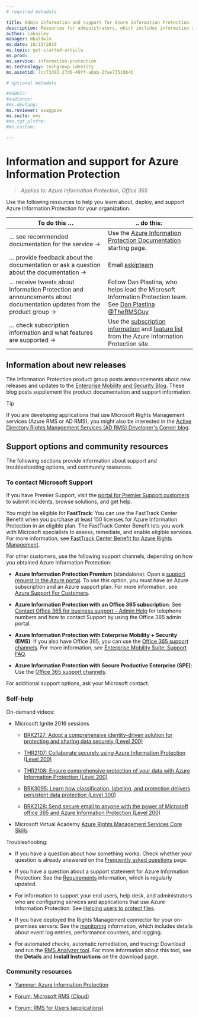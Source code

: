```yaml
---
# required metadata

title: Admin information and support for Azure Information Protection | Azure Information Protection
description: Resources for administrators, which includes information about new releases, support options, and how to contact Microsoft to report a problem. 
author: cabailey
manager: mbaldwin
ms.date: 10/13/2016
ms.topic: get-started-article
ms.prod:
ms.service: information-protection
ms.technology: techgroup-identity
ms.assetid: 7cc73d92-27d6-49ff-a8ab-2fae73519b4b

# optional metadata

#ROBOTS:
#audience:
#ms.devlang:
ms.reviewer: esaggese
ms.suite: ems
#ms.tgt_pltfrm:
#ms.custom:

---
```


# Information and support for Azure Information Protection

>*Applies to: Azure Information Protection, Office 365*

Use the following resources to help you learn about, deploy, and support Azure Information Protection for your organization.

|To do this …|.. do this:|
|----------------|---------------|
|… see recommended documentation for the service →|Use the [Azure Information Protection Documentation](https://docs.microsoft.com/information-protection/) starting page.|
|… provide feedback about the documentation or ask a question about the documentation →|Email [askipteam](mailto:%20askipteam@microsoft.com?subject=Documentation%20feedback)|
|… receive tweets about Information Protection and announcements about documentation updates from the product group →|Follow Dan Plastina, who helps lead the Microsoft Information Protection team. See [Dan Plastina @TheRMSGuy](https://twitter.com/TheRMSGuy)|
|… check subscription information and what features are supported →|Use the [subscription information](https://www.microsoft.com/en-us/cloud-platform/azure-information-protection-pricing) and [feature list](https://www.microsoft.com/en-us/cloud-platform/azure-information-protection-features) from the Azure Information Protection site.|


## Information about new releases
The Information Protection product group posts announcements about new releases and updates to the [Enterprise Mobility and Security Blog](https://blogs.technet.microsoft.com/enterprisemobility/?product=azure-rights-management-services). These blog posts supplement the product documentation and support information.

> [!TIP]
> If you are developing applications that use Microsoft Rights Management services (Azure RMS or AD RMS), you might also be interested in the [Active Directory Rights Management Services (AD RMS) Developer's Corner blog](https://blogs.msdn.microsoft.com/rms/).

## Support options and community resources
The following sections provide information about support and troubleshooting options, and community resources.

### To contact Microsoft Support

If you have Premier Support, visit the [portal for Premier Support customers](https://premier.microsoft.com/) to submit incidents, browse solutions, and get help.

You might be eligible for **FastTrack**: You can use the FastTrack Center Benefit when you purchase at least 150 licenses for Azure Information Protection in an eligible plan. The FastTrack Center Benefit lets you work with Microsoft specialists to assess, remediate, and enable eligible services. For more information, see [FastTrack Center Benefit for Azure Rights Management](https://technet.microsoft.com/library/mt607025.aspx).

For other customers, use the following support channels, depending on how you obtained Azure Information Protection:

- **Azure Information Protection Premium** (standalone): Open a [support request in the Azure portal](https://portal.azure.com/#blade/Microsoft_Azure_Support/HelpAndSupportBlade). To use this option, you must have an Azure subscription and an Azure support plan. For more information, see [Azure Support For Customers](https://azure.microsoft.com/support/plans/). 

- **Azure Information Protection with an Office 365 subscription**: See [Contact Office 365 for business support – Admin Help](https://support.office.com/article/Contact-Office-365-for-business-support-Admin-Help-32a17ca7-6fa0-4870-8a8d-e25ba4ccfd4b) for telephone numbers and how to contact Support by using the Office 365 admin portal. 

- **Azure Information Protection with Enterprise Mobility + Security (EMS)**: If you also have Office 365, you can use the [Office 365 support channels](https://support.office.com/article/Contact-Office-365-for-business-support-Admin-Help-32a17ca7-6fa0-4870-8a8d-e25ba4ccfd4b). For more information, see [Enterprise Mobility Suite: Support FAQ](https://technet.microsoft.com/dn932057.aspx).

- **Azure Information Protection with Secure Productive Enterprise (SPE)**: Use the [Office 365 support channels](https://support.office.com/article/Contact-Office-365-for-business-support-Admin-Help-32a17ca7-6fa0-4870-8a8d-e25ba4ccfd4b).

For additional support options, ask your Microsoft contact. 

### Self-help

On-demand videos:

- Microsoft Ignite 2016 sessions

    - [BRK2127: Adopt a comprehensive identity-driven solution for protecting and sharing data securely (Level 200)](https://myignite.microsoft.com/videos?q=BRK2127)
    
    - [THR2107: Collaborate securely using Azure Information Protection (Level 200)](https://myignite.microsoft.com/videos?q=THR2107)
    
    - [THR2108: Ensure comprehensive protection of your data with Azure Information Protection (Level 200)](https://myignite.microsoft.com/videos?q=THR2108)
    
    - [BRK3095: Learn how classification, labeling, and protection delivers persistent data protection  (Level 300)](https://myignite.microsoft.com/videos?q=BRK3095)
    
    - [BRK2128: Send secure email to anyone with the power of Microsoft office 365 and Azure Information Protection (Level 200)](https://myignite.microsoft.com/videos?q=BRK2128)

- Microsoft Virtual Academy [Azure Rights Management Services Core Skills](https://mva.microsoft.com/en-us/training-courses/azure-rights-management-services-core-skills-10500?l=QLoxMwuCB_1805094681)

Troubleshooting:

- If you have a question about how something works: Check whether your question is already answered on the [Frequently asked questions](faqs.md) page.

- If you have a question about a support statement for Azure Information Protection: See the [Requirements](requirements-azure-rms.md) information, which is regularly updated.

- For information to support your end users, help desk, and administrators who are configuring services and applications that use Azure Information Protection: See [Helping users to protect files](../deploy-use/help-users.md).

- If you have deployed the Rights Management connector for your on-premises servers: See the [monitoring](../deploy-use/monitor-rms-connector.md) information, which includes details about event log entries, performance counters, and logging.

- For automated checks, automatic remediation, and tracing: Download and run the [RMS Analyzer tool](http://www.microsoft.com/en-us/download/details.aspx?id=46437). For more information about this tool, see the **Details** and **Install Instructions** on the download page. 

### Community resources

-   [Yammer: Azure Information Protection](http://www.yammer.com/AskIPTeam)

-   [Forum: Microsoft RMS (Cloud)](https://social.technet.microsoft.com/Forums/en-US/home?forum=rmscloud)

-   [Forum: RMS for Users (applications)](https://social.technet.microsoft.com/Forums/en-US/home?forum=rmsapps)

